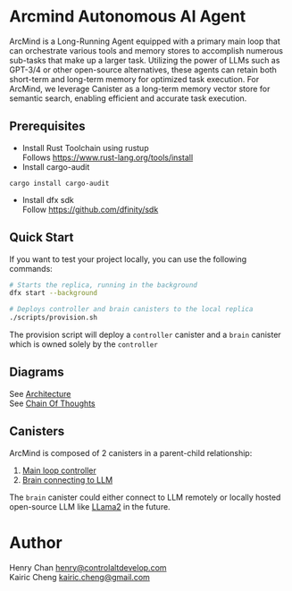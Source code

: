 # Arcmind Autonomous AI Agent

ArcMind is a Long-Running Agent equipped with a primary main loop that
can orchestrate various tools and memory stores to accomplish numerous sub-tasks that
make up a larger task. Utilizing the power of LLMs such as GPT-3/4 or other open-source
alternatives, these agents can retain both short-term and long-term memory for optimized
task execution. For ArcMind, we leverage Canister as a long-term memory vector store for
semantic search, enabling efficient and accurate task execution.

## Prerequisites

- Install Rust Toolchain using rustup  
  Follows https://www.rust-lang.org/tools/install
- Install cargo-audit

```
cargo install cargo-audit
```

- Install dfx sdk  
  Follow https://github.com/dfinity/sdk

## Quick Start

If you want to test your project locally, you can use the following commands:

```bash
# Starts the replica, running in the background
dfx start --background

# Deploys controller and brain canisters to the local replica
./scripts/provision.sh
```

The provision script will deploy a `controller` canister and a `brain` canister which is owned solely by the `controller`

## Diagrams

See [Architecture](diagram/architecture.png)  
See [Chain Of Thoughts](diagram/chainofthoughts.png)

## Canisters

ArcMind is composed of 2 canisters in a parent-child relationship:

1. [Main loop controller](src/arcmindai_controller/)
1. [Brain connecting to LLM](src/arcmindai_brain/)

The `brain` canister could either connect to LLM remotely or locally hosted open-source LLM like [LLama2](https://github.com/facebookresearch/llama) in the future.

# Author

Henry Chan henry@controlaltdevelop.com  
Kairic Cheng kairic.cheng@gmail.com
